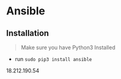 # Ansible

## Installation

> Make sure you have Python3 Installed

- run `sudo pip3 install ansible`

18.212.190.54